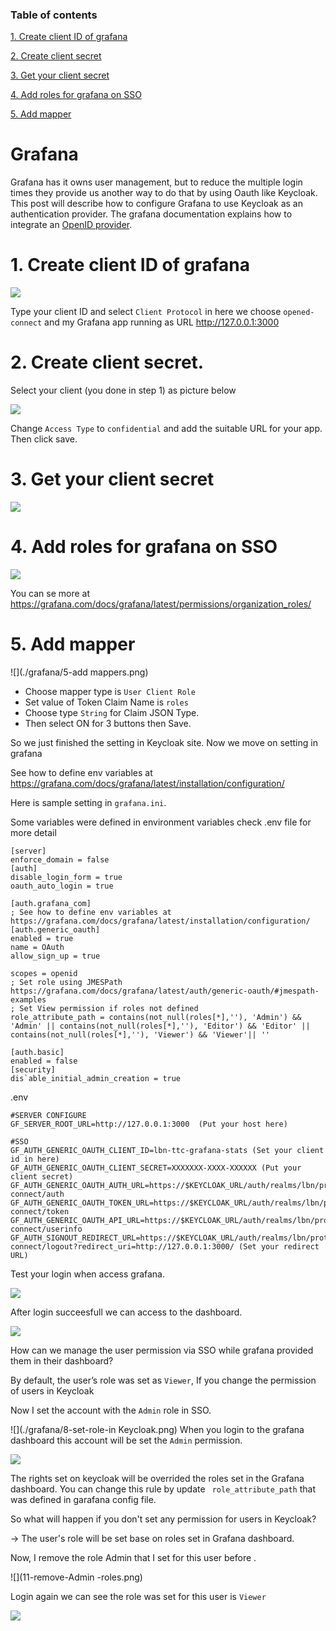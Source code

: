 ### Table of contents

[1. Create client ID of grafana](#createclient)

[2. Create client secret](#clientsecret)

[3. Get your client secret ](#getsecret)

[4. Add roles for grafana on SSO](#addssoroles)

[5. Add mapper](#addmapper)

# Grafana

Grafana has it owns user management, but to reduce the multiple login times they provide us another way to do that by using Oauth like Keycloak. This post will describe how to configure Grafana to use Keycloak as an authentication provider.
The grafana documentation explains how to integrate an [OpenID provider]( https://grafana.com/docs/grafana/latest/auth/generic-oauth/).

<a name="createclient"></a>
# 1. Create client ID of grafana

![](./grafana/1-create-client.png)

Type your client ID and select `Client Protocol` in here we choose `opened-connect` and my Grafana app running as URL http://127.0.0.1:3000

<a name="clientsecret"></a>
# 2. Create client secret.

Select your client (you done in step 1) as picture below
 
![](./grafana/2.set-confidential.png)

Change `Access Type` to `confidential` and add the suitable URL for your app. Then click save.

<a name="getsecret"></a>
# 3. Get your client secret 

![](./grafana/3.getsecret.png)

<a name="addssoroles"></a>
# 4. Add roles for grafana on SSO


 
![](./grafana/4-add-roles.png)

You can se more at https://grafana.com/docs/grafana/latest/permissions/organization_roles/

<a name="addmapper"></a>
# 5. Add mapper
 
![](./grafana/5-add mappers.png)

* Choose mapper type is `User Client Role`
* Set value of Token Claim Name is `roles`
* Choose type `String` for Claim JSON Type.
* Then select ON for 3 buttons then Save.

So we just finished the setting in Keycloak site. Now we move on setting in grafana

See how to define env variables at https://grafana.com/docs/grafana/latest/installation/configuration/

Here is sample setting in `grafana.ini`.

Some variables were defined in environment variables check .env file for more detail

```
[server]
enforce_domain = false
[auth]
disable_login_form = true
oauth_auto_login = true

[auth.grafana_com]
; See how to define env variables at https://grafana.com/docs/grafana/latest/installation/configuration/
[auth.generic_oauth]
enabled = true
name = OAuth
allow_sign_up = true

scopes = openid
; Set role using JMESPath https://grafana.com/docs/grafana/latest/auth/generic-oauth/#jmespath-examples
; Set View permission if roles not defined
role_attribute_path = contains(not_null(roles[*],''), 'Admin') && 'Admin' || contains(not_null(roles[*],''), 'Editor') && 'Editor' || contains(not_null(roles[*],''), 'Viewer') && 'Viewer'|| ''

[auth.basic]
enabled = false
[security]
dis`able_initial_admin_creation = true
```

.env
```
#SERVER CONFIGURE
GF_SERVER_ROOT_URL=http://127.0.0.1:3000  (Put your host here)

#SSO
GF_AUTH_GENERIC_OAUTH_CLIENT_ID=lbn-ttc-grafana-stats (Set your client id in here)
GF_AUTH_GENERIC_OAUTH_CLIENT_SECRET=XXXXXXX-XXXX-XXXXXX (Put your client secret)
GF_AUTH_GENERIC_OAUTH_AUTH_URL=https://$KEYCLOAK_URL/auth/realms/lbn/protocol/openid-connect/auth
GF_AUTH_GENERIC_OAUTH_TOKEN_URL=https://$KEYCLOAK_URL/auth/realms/lbn/protocol/openid-connect/token
GF_AUTH_GENERIC_OAUTH_API_URL=https://$KEYCLOAK_URL/auth/realms/lbn/protocol/openid-connect/userinfo
GF_AUTH_SIGNOUT_REDIRECT_URL=https://$KEYCLOAK_URL/auth/realms/lbn/protocol/openid-connect/logout?redirect_uri=http://127.0.0.1:3000/ (Set your redirect URL)
```
Test your login when access grafana.
 
![](./grafana/6-test-login.png)

After login succeesfull we can access to the dashboard.
 
![](./grafana/7-login-succeed.png)

How can we manage the user permission via SSO while grafana provided them in their dashboard?

By default, the user’s role was set as `Viewer`, If you change the permission of users in Keycloak 

Now I set the account with the `Admin` role in SSO.
 
![](./grafana/8-set-role-in Keycloak.png)
When you login to the grafana dashboard this account will be set the `Admin` permission.
 
![](./grafana/9-admin-set-by-sso.png)

The rights set on keycloak will be overrided the roles set in the Grafana dashboard. You can change this rule by update ` role_attribute_path` that was defined in garafana config file.

So what will happen if you don't set any permission for users in Keycloak?

-> The user's role will be set base on roles set in Grafana dashboard.

Now, I remove the role Admin that I set for this user before .

![](11-remove-Admin -roles.png)

Login again we can see the role was set for this user is `Viewer`
 
![](12-Only-have-view-permission.png)
